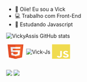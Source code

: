 - 👋 Oiie! Eu sou a Vick
- 💻 Trabalho com Front-End
-  📖 Estudando Javascript


![VickyAssis GitHub stats](https://github-readme-stats.vercel.app/api?username=VickyAssis&show_icons=true&theme=radical)

<div>
<img align="center" alt="Vick-HTML" height="40" width="50" src="https://raw.githubusercontent.com/devicons/devicon/master/icons/html5/html5-original.svg" style="max-width: 100%;">   <img align="center" alt="Vick-Js" height="30" width="40" src=https://img.shields.io/badge/CSS3-1572B6?style=for-the-badge&logo=css3&logoColor=white
<img align="center" alt="Vick-CSS" height="30" width="50" src="https://cdn.jsdelivr.net/gh/devicons/devicon@v2.15.1/devicon.min.css">
<img align="center" alt="Vick-Js" height="40" width="50" src="https://raw.githubusercontent.com/devicons/devicon/master/icons/javascript/javascript-plain.svg" style="max-width: 100%;">
</div>    

##

<div>
  <a href="mailto:assis.16vick@gmail.com"><img src="https://camo.githubusercontent.com/927d6b3961fa048ff7303daf291cb5869dfa25018997cf8c1373c2f6a85b1458/68747470733a2f2f696d672e736869656c64732e696f2f62616467652f2d476d61696c2d2532333333333f7374796c653d666f722d7468652d6261646765266c6f676f3d676d61696c266c6f676f436f6c6f723d7768697465" data-canonical-src="https://img.shields.io/badge/-Gmail-%23333?style=for-the-badge&amp;logo=gmail&amp;logoColor=white" style="max-width: 100%;"></a>
  <a href="https://www.linkedin.com/in/vict%C3%B3ria-assis-08872018b/" rel="nofollow"><img src="https://camo.githubusercontent.com/c00f87aeebbec37f3ee0857cc4c20b21fefde8a96caf4744383ebfe44a47fe3f/68747470733a2f2f696d672e736869656c64732e696f2f62616467652f2d4c696e6b6564496e2d2532333030373742353f7374796c653d666f722d7468652d6261646765266c6f676f3d6c696e6b6564696e266c6f676f436f6c6f723d7768697465" data-canonical-src="https://img.shields.io/badge/-LinkedIn-%230077B5?style=for-the-badge&amp;logo=linkedin&amp;logoColor=white" style="max-width: 100%;"></a>
</div>
